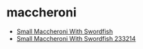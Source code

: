 # maccheroni

 * [Small Maccheroni With Swordfish](../../index/s/small-maccheroni-with-swordfish-233214.json)
 * [Small Maccheroni With Swordfish 233214](../../index/s/small-maccheroni-with-swordfish-233214.json)
